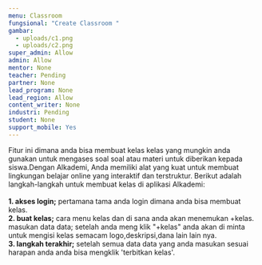 ```yaml
---
menu: Classroom
fungsional: "Create Classroom "
gambar:
  - uploads/c1.png
  - uploads/c2.png
super_admin: Allow
admin: Allow
mentor: None
teacher: Pending
partner: None
lead_program: None
lead_region: Allow
content_writer: None
industri: Pending
student: None
support_mobile: Yes
---
```

F﻿itur ini dimana anda bisa membuat kelas kelas yang mungkin anda gunakan untuk mengases soal soal atau materi untuk diberikan kepada siswa.Dengan Alkademi, Anda memiliki alat yang kuat untuk membuat lingkungan belajar online yang interaktif dan terstruktur. Berikut adalah langkah-langkah untuk membuat kelas di aplikasi Alkademi:\
\
**1. a﻿kses login;** pertamana tama anda login dimana anda bisa membuat kelas.\
**2. b﻿uat kelas;** cara menu kelas dan di sana anda akan menemukan +kelas.\
m﻿asukan data data; setelah anda meng klik "+kelas" anda akan di minta untuk mengisi kelas semacam logo,deskripsi,dana lain lain nya.\
**3. l﻿angkah terakhir;** setelah semua data data yang anda masukan sesuai harapan anda anda bisa mengklik 'terbitkan kelas'.
